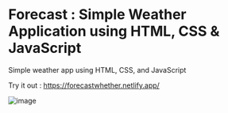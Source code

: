 # Forecast : Simple Weather Application using HTML, CSS & JavaScript

Simple weather app using HTML, CSS, and JavaScript

Try it out : https://forecastwhether.netlify.app/

![image](https://user-images.githubusercontent.com/77891287/235286491-04eb4b87-3207-4010-a023-404e5306f52a.png)


